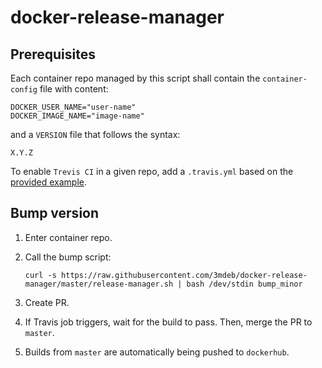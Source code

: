 # docker-release-manager

## Prerequisites

Each container repo managed by this script shall contain the `container-config`
file with content:

```
DOCKER_USER_NAME="user-name"
DOCKER_IMAGE_NAME="image-name"
```

and a `VERSION` file that follows the syntax:

```
X.Y.Z
```

To enable `Trevis CI` in a given repo, add a `.travis.yml` based on the [provided
example](travis.yml.example).

## Bump version

1. Enter container repo.

1. Call the bump script:

    ```
    curl -s https://raw.githubusercontent.com/3mdeb/docker-release-manager/master/release-manager.sh | bash /dev/stdin bump_minor
    ```

1. Create PR.

1. If Travis job triggers, wait for the build to pass. Then, merge the PR to `master`.

1. Builds from `master` are automatically being pushed to `dockerhub`.
